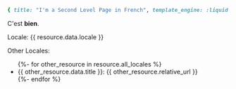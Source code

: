 ~~~ruby
{ title: "I'm a Second Level Page in French", template_engine: :liquid }
~~~

C'est **bien**.

Locale: {{ resource.data.locale }}

Other Locales:

<ul>
  {%- for other_resource in resource.all_locales %}
    <li>{{ other_resource.data.title }}: {{ other_resource.relative_url }}</li>
  {%- endfor %}
</ul>